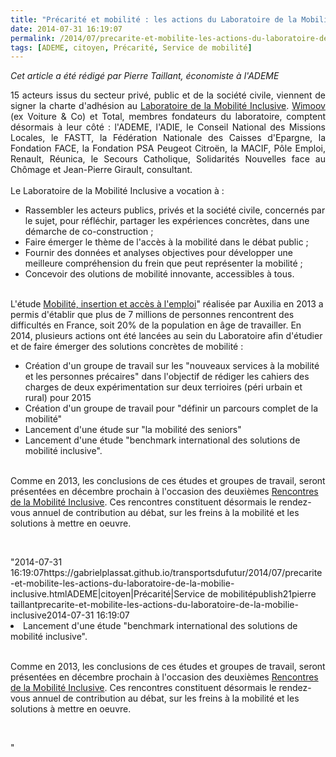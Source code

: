 ```yaml
---
title: "Précarité et mobilité : les actions du Laboratoire de la Mobilité Inclusive"
date: 2014-07-31 16:19:07
permalink: /2014/07/precarite-et-mobilite-les-actions-du-laboratoire-de-la-mobilie-inclusive.html
tags: [ADEME, citoyen, Précarité, Service de mobilité]
---
```


<p style="text-align: justify"><em>Cet article a été rédigé par Pierre Taillant, économiste à l'ADEME</em></p> <p style="text-align: justify">15 acteurs issus du secteur privé, public et de la société civile, viennent de signer la charte d'adhésion au <a href="http://www.mobiliteinclusive.com" target="_blank">Laboratoire de la Mobilité Inclusive</a>. <a href="http://www.voitureandco.com/tag/wimoov" target="_blank">Wimoov </a>(ex Voiture & Co) et Total, membres fondateurs du laboratoire, comptent désormais à leur côté : l'ADEME, l'ADIE, le Conseil National des Missions Locales, le FASTT, la Fédération Nationale des Caisses d'Epargne, la Fondation FACE, la Fondation PSA Peugeot Citroën, la MACIF, Pôle Emploi, Renault, Réunica, le Secours Catholique, Solidarités Nouvelles face au Chômage et Jean-Pierre Girault, consultant. <br /><br />Le Laboratoire de la Mobilité Inclusive a vocation à : </p> <ul> <li>Rassembler les acteurs publics, privés et la société civile, concernés par le sujet, pour réfléchir, partager les expériences concrètes, dans une démarche de co-construction ;</li> <li>Faire émerger le thème de l'accès à la mobilité dans le débat public ;</li> <li>Fournir des données et analyses objectives pour développer une meilleure compréhension du frein que peut représenter la mobilité ;</li> <li>Concevoir des olutions de mobilité innovante, accessibles à tous.</li> </ul> <p style="text-align: justify"></p>  <!--more--> <br />L'étude <a href="https://gabrielplassat.github.io/transportsdufutur/wp-content/uploads/sites/6/2014/07/RapportcompletLMI2013.pdf"" target=""_blank"">Mobilité, insertion et accès à l'emploi</a>" réalisée par Auxilia en 2013 a permis d'établir que plus de 7 millions de personnes rencontrent des difficultés en France, soit 20% de la population en âge de travailler. En 2014, plusieurs actions ont été lancées au sein du Laboratoire afin d'étudier et de faire émerger des solutions concrètes de mobilité : <ul> <li>Création d'un groupe de travail sur les "nouveaux services à la mobilité et les personnes précaires" dans l'objectif de rédiger les cahiers des charges de deux expérimentation sur deux terrioires (péri urbain et rural) pour 2015 </li> <li>Création d'un groupe de travail pour "définir un parcours complet de la mobilité" </li> <li>Lancement d'une étude sur "la mobilité des seniors" </li> <li>Lancement d'une étude "benchmark international des solutions de mobilité inclusive".</li> </ul> <p style=""text-align: justify""><br />Comme en 2013, les conclusions de ces études et groupes de travail, seront présentées en décembre prochain à l'occasion des deuxièmes <a href="https://gabrielplassat.github.io/transportsdufutur/wp-content/uploads/sites/6/2014/07/Restitution_Rencontres_de_la_mobilite_inclusive.pdf"" target=""_blank"">Rencontres de la Mobilité Inclusive</a>. Ces rencontres constituent désormais le rendez-vous annuel de contribution au débat, sur les freins à la mobilité et les solutions à mettre en oeuvre.</p> <p> </p>"2014-07-31 16:19:07https://gabrielplassat.github.io/transportsdufutur/2014/07/precarite-et-mobilite-les-actions-du-laboratoire-de-la-mobilie-inclusive.htmlADEME|citoyen|Précarité|Service de mobilitépublish21pierre taillantprecarite-et-mobilite-les-actions-du-laboratoire-de-la-mobilie-inclusive2014-07-31 16:19:07</li> <li>Lancement d'une étude "benchmark international des solutions de mobilité inclusive".</li> </ul> <p style=""text-align: justify""><br />Comme en 2013, les conclusions de ces études et groupes de travail, seront présentées en décembre prochain à l'occasion des deuxièmes <a href="https://gabrielplassat.github.io/transportsdufutur/wp-content/uploads/sites/6/2014/07/Restitution_Rencontres_de_la_mobilite_inclusive.pdf"" target=""_blank"">Rencontres de la Mobilité Inclusive</a>. Ces rencontres constituent désormais le rendez-vous annuel de contribution au débat, sur les freins à la mobilité et les solutions à mettre en oeuvre.</p> <p> </p>"
